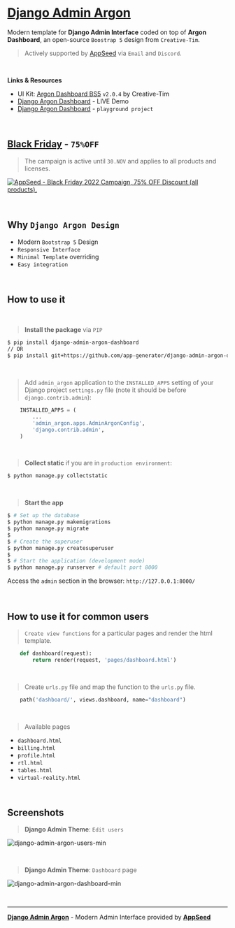 # [Django Admin Argon](https://github.com/app-generator/django-admin-argon-dashboard)

Modern template for **Django Admin Interface** coded on top of **Argon Dashboard**, an open-source `Boostrap 5` design from `Creative-Tim`.

> Actively supported by [AppSeed](https://appseed.us/) via `Email` and `Discord`.

<br>

**Links & Resources**

- UI Kit: [Argon Dashboard BS5](https://www.creative-tim.com/product/argon-dashboard?AFFILIATE=128200) `v2.0.4` by Creative-Tim
- [Django Argon Dashboard](https://django-argon-dashboard.appseed-srv1.com/) - LIVE Demo
- [Django Argon Dashboard](https://github.com/app-generator/django-argon-theme-playground) - `playground project` 

<br />

## [Black Friday](https://appseed.us/discounts/) - `75%OFF`

> The campaign is active until `30.NOV` and applies to all products and licenses.

[![AppSeed - Black Friday 2022 Campaign, 75% OFF Discount (all products).](https://user-images.githubusercontent.com/51070104/201829599-9fe6bdd7-3f19-46f3-9115-962eeb13bf29.jpg)](https://appseed.us/discounts/)

<br />

## Why `Django Argon Design`

- Modern `Bootstrap 5` Design
- `Responsive Interface`
- `Minimal Template` overriding
- `Easy integration`

<br />

## How to use it

<br />

> **Install the package** via `PIP` 

```bash
$ pip install django-admin-argon-dashboard
// OR
$ pip install git+https://github.com/app-generator/django-admin-argon-dashboard.git
```

<br />

> Add `admin_argon` application to the `INSTALLED_APPS` setting of your Django project `settings.py` file (note it should be before `django.contrib.admin`):

```python
    INSTALLED_APPS = (
        ...
        'admin_argon.apps.AdminArgonConfig',
        'django.contrib.admin',
    )
```

<br />

> **Collect static** if you are in `production environment`:

```bash
$ python manage.py collectstatic
```

<br />

> **Start the app**

```bash
$ # Set up the database
$ python manage.py makemigrations
$ python manage.py migrate
$
$ # Create the superuser
$ python manage.py createsuperuser
$
$ # Start the application (development mode)
$ python manage.py runserver # default port 8000
```

Access the `admin` section in the browser: `http://127.0.0.1:8000/`

<br />

## How to use it for common users

> `Create view functions` for a particular pages and render the html template.

```python
    def dashboard(request):
        return render(request, 'pages/dashboard.html')
```

<br />

> Create `urls.py` file and map the function to the `urls.py` file.

```python
    path('dashboard/', views.dashboard, name="dashboard")
```

<br />

>  Available pages 

- `dashboard.html`
- `billing.html`
- `profile.html`
- `rtl.html`
- `tables.html`
- `virtual-reality.html`

<br />

## Screenshots

> **Django Admin Theme**: `Edit users`

![django-admin-argon-users-min](https://user-images.githubusercontent.com/51070104/201162283-90fb0637-687e-4926-ab12-bf409491dac6.jpg)

<br />

> **Django Admin Theme**: `Dashboard` page

![django-admin-argon-dashboard-min](https://user-images.githubusercontent.com/51070104/201162509-80df6786-e595-4fca-a570-45f6a4438c24.jpg) 

<br />

---
**[Django Admin Argon](https://github.com/app-generator/django-admin-argon-dashboard)** - Modern Admin Interface provided by **[AppSeed](https://appseed.us/)**
